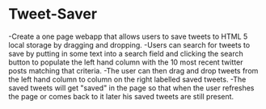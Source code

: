 # Tweet-Saver
-Create a one page webapp that allows users to save tweets to HTML 5 local storage by dragging and dropping.
-Users can search for tweets to save by putting in some text into a search field and clicking the search button to populate the left hand column with the 10 most recent twitter posts matching that criteria.
-The user can then drag and drop tweets from the left hand column to column on the right labelled saved tweets. 
-The saved tweets will get "saved" in the page so that when the user refreshes the page or comes back to it later his saved tweets are still present.

